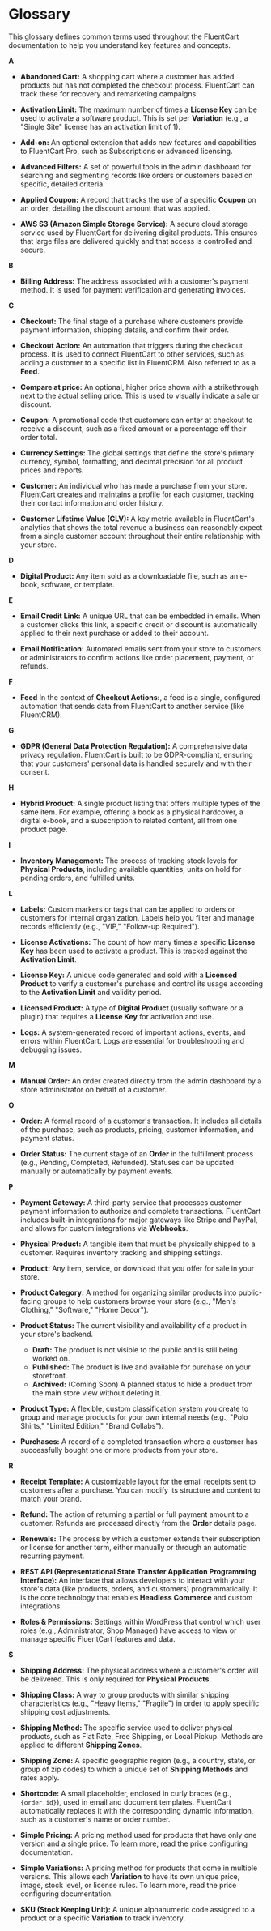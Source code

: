 # Glossary

This glossary defines common terms used throughout the FluentCart documentation to help you understand key features and concepts.

**A**

* **Abandoned Cart:**
    A shopping cart where a customer has added products but has not completed the checkout process. FluentCart can track these for recovery and remarketing campaigns.

* **Activation Limit:**
    The maximum number of times a **License Key** can be used to activate a software product. This is set per **Variation** (e.g., a "Single Site" license has an activation limit of 1).

* **Add-on:**
    An optional extension that adds new features and capabilities to FluentCart Pro, such as Subscriptions or advanced licensing.

* **Advanced Filters:**
    A set of powerful tools in the admin dashboard for searching and segmenting records like orders or customers based on specific, detailed criteria.

* **Applied Coupon:**
    A record that tracks the use of a specific **Coupon** on an order, detailing the discount amount that was applied.

* **AWS S3 (Amazon Simple Storage Service):**
    A secure cloud storage service used by FluentCart for delivering digital products. This ensures that large files are delivered quickly and that access is controlled and secure.

**B**

* **Billing Address:**
    The address associated with a customer's payment method. It is used for payment verification and generating invoices.

**C**

* **Checkout:**
    The final stage of a purchase where customers provide payment information, shipping details, and confirm their order.

* **Checkout Action:**
    An automation that triggers during the checkout process. It is used to connect FluentCart to other services, such as adding a customer to a specific list in FluentCRM. Also referred to as a **Feed**.

* **Compare at price:**
    An optional, higher price shown with a strikethrough next to the actual selling price. This is used to visually indicate a sale or discount.

* **Coupon:**
    A promotional code that customers can enter at checkout to receive a discount, such as a fixed amount or a percentage off their order total.

* **Currency Settings:**
    The global settings that define the store's primary currency, symbol, formatting, and decimal precision for all product prices and reports.

* **Customer:**
    An individual who has made a purchase from your store. FluentCart creates and maintains a profile for each customer, tracking their contact information and order history.

* **Customer Lifetime Value (CLV):**
    A key metric available in FluentCart's analytics that shows the total revenue a business can reasonably expect from a single customer account throughout their entire relationship with your store.

**D**

* **Digital Product:**
    Any item sold as a downloadable file, such as an e-book, software, or template.

**E**

* **Email Credit Link:**
    A unique URL that can be embedded in emails. When a customer clicks this link, a specific credit or discount is automatically applied to their next purchase or added to their account.

* **Email Notification:**
    Automated emails sent from your store to customers or administrators to confirm actions like order placement, payment, or refunds.

**F**

* **Feed**
    In the context of **Checkout Actions:**, a feed is a single, configured automation that sends data from FluentCart to another service (like FluentCRM).

**G**

* **GDPR (General Data Protection Regulation):**
    A comprehensive data privacy regulation. FluentCart is built to be GDPR-compliant, ensuring that your customers' personal data is handled securely and with their consent.

**H**

* **Hybrid Product:**
  A single product listing that offers multiple types of the same item. For example, offering a book as a physical hardcover, a digital e-book, and a subscription to related content, all from one product page.

**I**

* **Inventory Management:**
    The process of tracking stock levels for **Physical Products**, including available quantities, units on hold for pending orders, and fulfilled units.

**L**

* **Labels:**
    Custom markers or tags that can be applied to orders or customers for internal organization. Labels help you filter and manage records efficiently (e.g., "VIP," "Follow-up Required").

* **License Activations:**
    The count of how many times a specific **License Key** has been used to activate a product. This is tracked against the **Activation Limit**.

* **License Key:**
    A unique code generated and sold with a **Licensed Product** to verify a customer's purchase and control its usage according to the **Activation Limit** and validity period.

* **Licensed Product:**
    A type of **Digital Product** (usually software or a plugin) that requires a **License Key** for activation and use.

* **Logs:**
    A system-generated record of important actions, events, and errors within FluentCart. Logs are essential for troubleshooting and debugging issues.

**M**

* **Manual Order:**
    An order created directly from the admin dashboard by a store administrator on behalf of a customer.

**O**

* **Order:**
    A formal record of a customer's transaction. It includes all details of the purchase, such as products, pricing, customer information, and payment status.

* **Order Status:**
    The current stage of an **Order** in the fulfillment process (e.g., Pending, Completed, Refunded). Statuses can be updated manually or automatically by payment events.

**P**

* **Payment Gateway:**
    A third-party service that processes customer payment information to authorize and complete transactions. FluentCart includes built-in integrations for major gateways like Stripe and PayPal, and allows for custom integrations via **Webhooks**.

* **Physical Product:**
    A tangible item that must be physically shipped to a customer. Requires inventory tracking and shipping settings.

* **Product:**
    Any item, service, or download that you offer for sale in your store.

* **Product Category:**
    A method for organizing similar products into public-facing groups to help customers browse your store (e.g., "Men's Clothing," "Software," "Home Decor").

* **Product Status:**
    The current visibility and availability of a product in your store's backend.
    * **Draft:** The product is not visible to the public and is still being worked on.
    * **Published:** The product is live and available for purchase on your storefront.
    * **Archived:** (Coming Soon) A planned status to hide a product from the main store view without deleting it.

* **Product Type:**
    A flexible, custom classification system you create to group and manage products for your own internal needs (e.g., "Polo Shirts," "Limited Edition," "Brand Collabs").

* **Purchases:**
    A record of a completed transaction where a customer has successfully bought one or more products from your store.

**R**

* **Receipt Template:**
    A customizable layout for the email receipts sent to customers after a purchase. You can modify its structure and content to match your brand.

* **Refund:**
    The action of returning a partial or full payment amount to a customer. Refunds are processed directly from the **Order** details page.

* **Renewals:**
    The process by which a customer extends their subscription or license for another term, either manually or through an automatic recurring payment.

* **REST API (Representational State Transfer Application Programming Interface):**
    An interface that allows developers to interact with your store's data (like products, orders, and customers) programmatically. It is the core technology that enables **Headless Commerce** and custom integrations.

* **Roles & Permissions:**
    Settings within WordPress that control which user roles (e.g., Administrator, Shop Manager) have access to view or manage specific FluentCart features and data.

**S**

* **Shipping Address:**
    The physical address where a customer's order will be delivered. This is only required for **Physical Products**.

* **Shipping Class:**
    A way to group products with similar shipping characteristics (e.g., "Heavy Items," "Fragile") in order to apply specific shipping cost adjustments.

* **Shipping Method:**
    The specific service used to deliver physical products, such as Flat Rate, Free Shipping, or Local Pickup. Methods are applied to different **Shipping Zones**.

* **Shipping Zone:**
    A specific geographic region (e.g., a country, state, or group of zip codes) to which a unique set of **Shipping Methods** and rates apply.

* **Shortcode:**
    A small placeholder, enclosed in curly braces (e.g., `{order.id}`), used in email and document templates. FluentCart automatically replaces it with the corresponding dynamic information, such as a customer's name or order number.

* **Simple Pricing:**
    A pricing method used for products that have only one version and a single price. To learn more, read the price configuring documentation.

* **Simple Variations:**
    A pricing method for products that come in multiple versions. This allows each **Variation** to have its own unique price, image, stock level, or license rules. To learn more, read the price configuring documentation.

* **SKU (Stock Keeping Unit):**
    A unique alphanumeric code assigned to a product or a specific **Variation** to track inventory.
